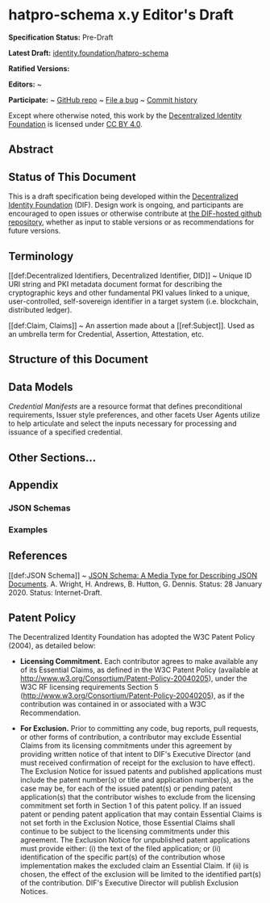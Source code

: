 # hatpro-schema x.y Editor's Draft

**Specification Status:** Pre-Draft

**Latest Draft:**
[identity.foundation/hatpro-schema](https://identity.foundation/hatpro-schema)

**Ratified Versions:**

**Editors:**
~

<!-- -->

**Participate:**
~ [GitHub repo](https://github.com/decentralized-identity/hatpro-schema)
~ [File a bug](https://github.com/decentralized-identity/hatpro-schema/issues)
~ [Commit history](https://github.com/decentralized-identity/hatpro-schema/commits/main)

Except where otherwise noted, this work by the [Decentralized Identity Foundation](https://identity.foundation/) is licensed under [CC BY 4.0](https://creativecommons.org/licenses/by/4.0).

## Abstract

## Status of This Document

This is a draft specification being developed within the
[Decentralized Identity Foundation](https://identity.foundation) (DIF). Design
work is ongoing, and participants are
encouraged to open issues or otherwise contribute at [the DIF-hosted github
repository](https://github.com/decentralized-identity/hatpro-schema),
whether as input to stable versions or as recommendations for future versions.

## Terminology

[[def:Decentralized Identifiers, Decentralized Identifier, DID]]
~ Unique ID URI string and PKI metadata document format for describing the
cryptographic keys and other fundamental PKI values linked to a unique,
user-controlled, self-sovereign identifier in a target system (i.e. blockchain,
distributed ledger).

[[def:Claim, Claims]]
~ An assertion made about a [[ref:Subject]]. Used as an umbrella term for
Credential, Assertion, Attestation, etc.

## Structure of this Document

## Data Models

_Credential Manifests_ are a resource format that defines preconditional
requirements, Issuer style preferences, and other facets User Agents utilize to
help articulate and select the inputs necessary for processing and issuance of a
specified credential.

## Other Sections...

## Appendix

### JSON Schemas

### Examples

## References

[[def:JSON Schema]]
~ [JSON Schema: A Media Type for Describing JSON Documents](https://json-schema.org/draft/2020-12/json-schema-core.html).
A. Wright, H. Andrews, B. Hutton, G. Dennis. Status: 28 January 2020.
Status: Internet-Draft.

## Patent Policy

The Decentralized Identity Foundation has adopted the W3C Patent Policy (2004), as detailed below:

- **Licensing Commitment.** Each contributor agrees to make available any of its
  Essential Claims, as defined in the W3C Patent Policy (available at
  http://www.w3.org/Consortium/Patent-Policy-20040205), under the W3C RF licensing
  requirements Section 5 (http://www.w3.org/Consortium/Patent-Policy-20040205), as
  if the contribution was contained in or associated with a W3C Recommendation.

- **For Exclusion.** Prior to committing any code, bug reports, pull requests, or
  other forms of contribution, a contributor may exclude Essential Claims from its
  licensing commitments under this agreement by providing written notice of that
  intent to DIF's Executive Director (and must received confirmation of receipt
  for the exclusion to have effect). The Exclusion Notice for issued patents and
  published applications must include the patent number(s) or title and
  application number(s), as the case may be, for each of the issued patent(s) or
  pending patent application(s) that the contributor wishes to exclude from the
  licensing commitment set forth in Section 1 of this patent policy. If an issued
  patent or pending patent application that may contain Essential Claims is not
  set forth in the Exclusion Notice, those Essential Claims shall continue to be
  subject to the licensing commitments under this agreement. The Exclusion Notice
  for unpublished patent applications must provide either: (i) the text of the
  filed application; or (ii) identification of the specific part(s) of the
  contribution whose implementation makes the excluded claim an Essential Claim.
  If (ii) is chosen, the effect of the exclusion will be limited to the identified
  part(s) of the contribution. DIF's Executive Director will publish Exclusion
  Notices.
